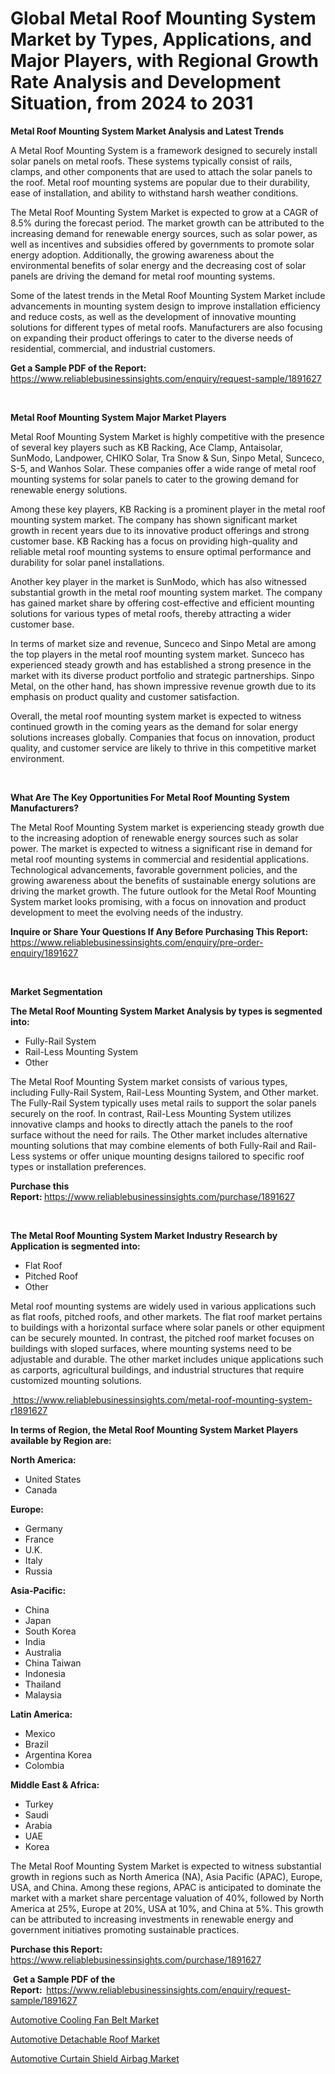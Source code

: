 <p><h1>Global Metal Roof Mounting System Market by Types, Applications, and Major Players, with Regional Growth Rate Analysis and Development Situation, from 2024 to 2031</h1></p><p><strong>Metal Roof Mounting System Market Analysis and Latest Trends</strong></p>
<p><p>A Metal Roof Mounting System is a framework designed to securely install solar panels on metal roofs. These systems typically consist of rails, clamps, and other components that are used to attach the solar panels to the roof. Metal roof mounting systems are popular due to their durability, ease of installation, and ability to withstand harsh weather conditions.</p><p>The Metal Roof Mounting System Market is expected to grow at a CAGR of 8.5% during the forecast period. The market growth can be attributed to the increasing demand for renewable energy sources, such as solar power, as well as incentives and subsidies offered by governments to promote solar energy adoption. Additionally, the growing awareness about the environmental benefits of solar energy and the decreasing cost of solar panels are driving the demand for metal roof mounting systems.</p><p>Some of the latest trends in the Metal Roof Mounting System Market include advancements in mounting system design to improve installation efficiency and reduce costs, as well as the development of innovative mounting solutions for different types of metal roofs. Manufacturers are also focusing on expanding their product offerings to cater to the diverse needs of residential, commercial, and industrial customers.</p></p>
<p><strong>Get a Sample PDF of the Report:&nbsp;</strong> <a href="https://www.reliablebusinessinsights.com/enquiry/request-sample/1891627">https://www.reliablebusinessinsights.com/enquiry/request-sample/1891627</a></p>
<p>&nbsp;</p>
<p><strong>Metal Roof Mounting System Major Market Players</strong></p>
<p><p>Metal Roof Mounting System Market is highly competitive with the presence of several key players such as KB Racking, Ace Clamp, Antaisolar, SunModo, Landpower, CHIKO Solar, Tra Snow & Sun, Sinpo Metal, Sunceco, S-5, and Wanhos Solar. These companies offer a wide range of metal roof mounting systems for solar panels to cater to the growing demand for renewable energy solutions.</p><p>Among these key players, KB Racking is a prominent player in the metal roof mounting system market. The company has shown significant market growth in recent years due to its innovative product offerings and strong customer base. KB Racking has a focus on providing high-quality and reliable metal roof mounting systems to ensure optimal performance and durability for solar panel installations.</p><p>Another key player in the market is SunModo, which has also witnessed substantial growth in the metal roof mounting system market. The company has gained market share by offering cost-effective and efficient mounting solutions for various types of metal roofs, thereby attracting a wider customer base.</p><p>In terms of market size and revenue, Sunceco and Sinpo Metal are among the top players in the metal roof mounting system market. Sunceco has experienced steady growth and has established a strong presence in the market with its diverse product portfolio and strategic partnerships. Sinpo Metal, on the other hand, has shown impressive revenue growth due to its emphasis on product quality and customer satisfaction.</p><p>Overall, the metal roof mounting system market is expected to witness continued growth in the coming years as the demand for solar energy solutions increases globally. Companies that focus on innovation, product quality, and customer service are likely to thrive in this competitive market environment.</p></p>
<p>&nbsp;</p>
<p><strong>What Are The Key Opportunities For Metal Roof Mounting System Manufacturers?</strong></p>
<p><p>The Metal Roof Mounting System market is experiencing steady growth due to the increasing adoption of renewable energy sources such as solar power. The market is expected to witness a significant rise in demand for metal roof mounting systems in commercial and residential applications. Technological advancements, favorable government policies, and the growing awareness about the benefits of sustainable energy solutions are driving the market growth. The future outlook for the Metal Roof Mounting System market looks promising, with a focus on innovation and product development to meet the evolving needs of the industry.</p></p>
<p><strong>Inquire or Share Your Questions If Any Before Purchasing This Report:</strong> <a href="https://www.reliablebusinessinsights.com/enquiry/pre-order-enquiry/1891627">https://www.reliablebusinessinsights.com/enquiry/pre-order-enquiry/1891627</a></p>
<p>&nbsp;</p>
<p><strong>Market Segmentation</strong></p>
<p><strong>The Metal Roof Mounting System Market Analysis by types is segmented into:</strong></p>
<p><ul><li>Fully-Rail System</li><li>Rail-Less Mounting System</li><li>Other</li></ul></p>
<p><p>The Metal Roof Mounting System market consists of various types, including Fully-Rail System, Rail-Less Mounting System, and Other market. The Fully-Rail System typically uses metal rails to support the solar panels securely on the roof. In contrast, Rail-Less Mounting System utilizes innovative clamps and hooks to directly attach the panels to the roof surface without the need for rails. The Other market includes alternative mounting solutions that may combine elements of both Fully-Rail and Rail-Less systems or offer unique mounting designs tailored to specific roof types or installation preferences.</p></p>
<p><strong>Purchase this Report:&nbsp;</strong><a href="https://www.reliablebusinessinsights.com/purchase/1891627">https://www.reliablebusinessinsights.com/purchase/1891627</a></p>
<p>&nbsp;</p>
<p><strong>The Metal Roof Mounting System Market Industry Research by Application is segmented into:</strong></p>
<p><ul><li>Flat Roof</li><li>Pitched Roof</li><li>Other</li></ul></p>
<p><p>Metal roof mounting systems are widely used in various applications such as flat roofs, pitched roofs, and other markets. The flat roof market pertains to buildings with a horizontal surface where solar panels or other equipment can be securely mounted. In contrast, the pitched roof market focuses on buildings with sloped surfaces, where mounting systems need to be adjustable and durable. The other market includes unique applications such as carports, agricultural buildings, and industrial structures that require customized mounting solutions.</p></p>
<p><a href="https://www.reliablebusinessinsights.com/metal-roof-mounting-system-r1891627">&nbsp;https://www.reliablebusinessinsights.com/metal-roof-mounting-system-r1891627</a></p>
<p><strong>In terms of Region, the Metal Roof Mounting System Market Players available by Region are:</strong></p>
<p>
    <p> <strong> North America: </strong>
        <ul>
            <li>United States</li>
            <li>Canada</li>
        </ul>
        </p> 
    <p> <strong> Europe: </strong>
        <ul>
            <li>Germany</li>
            <li>France</li>
            <li>U.K.</li>
            <li>Italy</li>
            <li>Russia</li>
        </ul>
        </p> 
    <p> <strong> Asia-Pacific: </strong>
        <ul>
            <li>China</li>
            <li>Japan</li>
            <li>South Korea</li>
            <li>India</li>
            <li>Australia</li>
            <li>China Taiwan</li>
            <li>Indonesia</li>
            <li>Thailand</li>
            <li>Malaysia</li>
        </ul>
        </p> 
    <p> <strong> Latin America: </strong>
        <ul>
            <li>Mexico</li>
            <li>Brazil</li>
            <li>Argentina Korea</li>
            <li>Colombia</li>
        </ul>
        </p> 
    <p> <strong> Middle East & Africa: </strong>
        <ul>
            <li>Turkey</li>
            <li>Saudi</li>
            <li>Arabia</li>
            <li>UAE</li>
            <li>Korea</li>
        </ul>
    </p>
    </p>
<p><p>The Metal Roof Mounting System Market is expected to witness substantial growth in regions such as North America (NA), Asia Pacific (APAC), Europe, USA, and China. Among these regions, APAC is anticipated to dominate the market with a market share percentage valuation of 40%, followed by North America at 25%, Europe at 20%, USA at 10%, and China at 5%. This growth can be attributed to increasing investments in renewable energy and government initiatives promoting sustainable practices.</p></p>
<p><strong>Purchase this Report: </strong><a href="https://www.reliablebusinessinsights.com/purchase/1891627">https://www.reliablebusinessinsights.com/purchase/1891627</a></p>
<p>&nbsp;<strong>Get a Sample PDF of the Report:&nbsp;&nbsp;</strong><a href="https://www.reliablebusinessinsights.com/enquiry/request-sample/1891627">https://www.reliablebusinessinsights.com/enquiry/request-sample/1891627</a></p>
<p><strong></strong></p>
<p><p><a href="https://medium.com/@diegomoen/automotive-cooling-fan-belt-market-research-report-market-forecast-and-growth-prospects-with-a-cbd5c42282c7">Automotive Cooling Fan Belt Market</a></p><p><a href="https://medium.com/@bradleyills65767/future-trends-in-global-automotive-detachable-roof-market-market-insights-and-analysis-from-2024-4d2de2b0ee56">Automotive Detachable Roof Market</a></p><p><a href="https://medium.com/@amandaexton567/global-automotive-curtain-shield-airbag-industry-types-applications-market-players-regional-a22828a14c46">Automotive Curtain Shield Airbag Market</a></p></p>